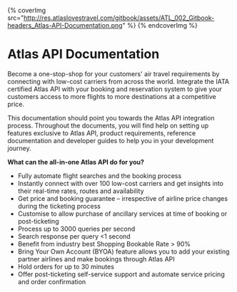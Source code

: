 
{% coverImg src="http://res.atlaslovestravel.com/gitbook/assets/ATL_002_Gitbook-headers_Atlas-API-Documentation.png" %}
{% endcoverImg %}



# Atlas API Documentation

Become a one-stop-shop for your customers' air travel requirements by connecting with low-cost carriers from across the world. Integrate the IATA certified Atlas API with your booking and reservation system to give your customers access to more flights to more destinations at a competitive price.

This documentation should point you towards the Atlas API integration process. Throughout the documents, you will find help on setting up features exclusive to Atlas API, product requirements, reference documentation and developer guides to help you in your development journey.

**What can the all-in-one Atlas API do for you?**

* Fully automate flight searches and the booking process
* Instantly connect with over 100 low-cost carriers and get insights into their real-time rates, routes and availability
* Get price and booking guarantee – irrespective of airline price changes during the ticketing process
* Customise to allow purchase of ancillary services at time of booking or post-ticketing
* Process up to 3000 queries per second
* Search response per query <1 second
* Benefit from industry best Shopping Bookable Rate > 90%
* Bring Your Own Account (BYOA) feature allows you to add your existing partner airlines and make bookings through Atlas API
* Hold orders for up to 30 minutes
* Offer post-ticketing self-service support and automate service pricing and order confirmation
